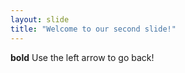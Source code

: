 ```yaml
---
layout: slide
title: "Welcome to our second slide!"
---
```

**bold**
Use the left arrow to go back!

